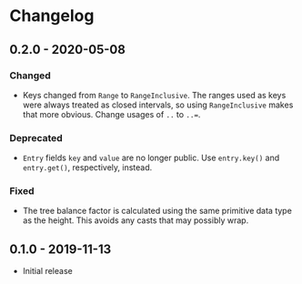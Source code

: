 # Changelog

## 0.2.0 - 2020-05-08

### Changed

  * Keys changed from `Range` to `RangeInclusive`. The ranges used as keys were
    always treated as closed intervals, so using `RangeInclusive` makes that
    more obvious. Change usages of `..` to `..=`.

### Deprecated

  * `Entry` fields `key` and `value` are no longer public. Use `entry.key()`
    and `entry.get()`, respectively, instead.

### Fixed

  * The tree balance factor is calculated using the same primitive data type as
    the height. This avoids any casts that may possibly wrap.

## 0.1.0 - 2019-11-13

  * Initial release

